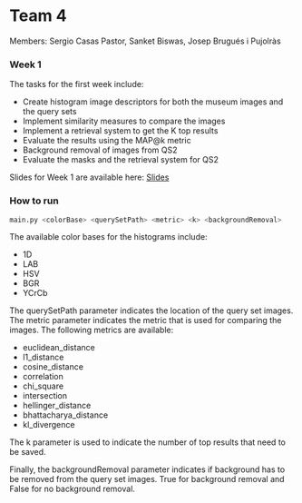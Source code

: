 # Team 4

Members: Sergio Casas Pastor, Sanket Biswas, Josep Brugués i Pujolràs

### Week 1

The tasks for the first week include:

* Create histogram image descriptors for both the museum images and the query sets
* Implement similarity measures to compare the images
* Implement a retrieval system to get the K top results
* Evaluate the results using the MAP@k metric
* Background removal of images from QS2
* Evaluate the masks and the retrieval system for QS2

Slides for Week 1 are available here: [Slides](https://drive.google.com/file/d/12lkVgFkJs0ZWDThkyyTrXcP2W6iZ5FQz/view?usp=sharing)

### How to run

```sh
main.py <colorBase> <querySetPath> <metric> <k> <backgroundRemoval>
```

The available color bases for the histograms include:

* 1D
* LAB
* HSV
* BGR
* YCrCb

The querySetPath parameter indicates the location of the query set images.
The metric parameter indicates the metric that is used for comparing the images. The following metrics are available:

* euclidean_distance
* l1_distance
* cosine_distance
* correlation
* chi_square
* intersection
* hellinger_distance
* bhattacharya_distance
* kl_divergence
 
The k parameter is used to indicate the number of top results that need to be saved.

Finally, the backgroundRemoval parameter indicates if background has to be removed from the query set images. True for background removal and False for no background removal.
